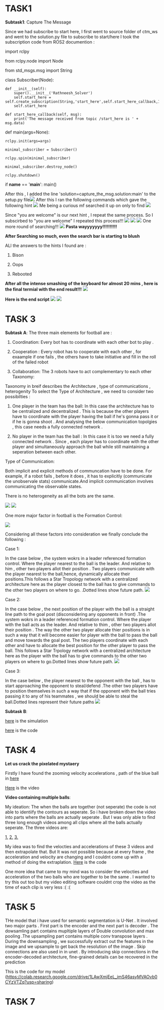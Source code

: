 # TASK1 

__Subtask1__: Capture The Message

Since we had subscribe to start here, I first went to source folder of ctm_ws and went to the solution.py file to subscribe to start/here 
I took the subscription code from ROS2 documention :


import rclpy

from rclpy.node import Node

from std_msgs.msg import String

class Subscriber(Node):

    def __init__(self):
        super().__init__('Rathneesh_Solver')
        self.start_here = self.create_subscription(String,'start_here',self.start_here_callback,10)
        self.start_here

    def start_here_callback(self, msg):
        print('The message received from topic /start_here is ' + msg.data)

def main(args=None):

    rclpy.init(args=args)
    
    minimal_subscriber = Subscriber()
    
    rclpy.spin(minimal_subscriber)
    
    minimal_subscriber.destroy_node()
    
    rclpy.shutdown()


if __name__ == '__main__':
    main()

After this , I added the line 'solution=capture_the_msg.solution:main' to the setup.py file![](https://github.com/rathneesh06/abhiyaan-app/blob/main/Q1/setup(.py).png)
After this I ran the following commands which gave the following hint ![](https://github.com/rathneesh06/abhiyaan-app/blob/main/Q1/task1_subtask1_1.png)
Me being a curious mf searched it up on only to find ![](https://github.com/rathneesh06/abhiyaan-app/blob/main/Q1/dadjoke1.png)

Since "you are welcome" is our next hint , I repeat the same process. So I subscirbed to "you are welcome"
I repeated this process!!!
![](ithub.com/rathneesh06/abhiyaan-app/blob/main/Q1/dadjoke2.png)
![](https://github.com/rathneesh06/abhiyaan-app/blob/main/Q1/dadjoke2_1.png)
![](https://github.com/rathneesh06/abhiyaan-app/blob/main/Q1/dadjoke2_2.png)
One more round of searching!!!
![](https://github.com/rathneesh06/abhiyaan-app/blob/main/Q1/dadjoke2_3.png)
__Pasta wayyyyyyy!!!!!!!!!!__ 

__After Searching so much, even the search bar is starting to blush__

ALl the answers to the hints I found are :

1. Bison
   
2. Oops
   
3. Rebooted

__After all the intense smashing of the keyboard for almost 20 mins , here is the final termial with the end result!!!__
   ![](https://github.com/rathneesh06/abhiyaan-app/blob/main/Q1/enddadjoke.png)

__Here is the end script__
![](https://github.com/rathneesh06/abhiyaan-app/blob/main/Q1/task1ss_1.png)
![](https://github.com/rathneesh06/abhiyaan-app/blob/main/Q1/task1ss_2.png)


# TASK 3

__Subtask A__:
The three main elements for football  are :

1. Coordination: Every bot has to coordinate with each other bot to play .
    
2. Cooperation : Every robot has to cooperate with each other , for exaample if one fails , the others have to take 
    initiative and fill in the roll of the failed robot 
    
3. Collaboration: The 3 robots have to act complementary to each other
Taxonomy:

Taxonomy in breif describes the Architecture , type of communications , heterogenity
To select the Type of Architecture , we need to consider two possibilties :

 1. One player in the team has the ball: In this case the architecture has to be centralized and decentralized . This is because the other players have to coordinate with the player having the ball if he's gonna pass it or if he is gonna shoot . And analysing the below communication topolgies , this case needs a fully connected network .
     
2. No player in the team has the ball : In this case it is too we need a fully connected network . Since , each player has to coordinate with the other player and simultaneously approach the ball while still maintaining a seperation between each other.

 Type of Communication:

Both implicit and explicit methods of communcation have to be done. For example, if a robot fails , before it does , it has to explicitly (communicate the unobservale stats) communicate.And implicit communication  involves communicating the observable states. 

There is no heterogeneity as all the bots are the same.  

![](https://github.com/rathneesh06/abhiyaan-app/blob/main/Q3/task3_subtaskA.png)
![](https://github.com/rathneesh06/abhiyaan-app/blob/main/Q3/subtaska_task3.png)

One more major factor in football is the Formation Control:

![](https://github.com/rathneesh06/abhiyaan-app/blob/main/Q3/formation%20control.png)
 
Considering all these factors into consideration we finally conclude the following :

Case 1: 

In the case below , the system wokrs in a leader referenced formation control. Where the player nearest to the ball is the leader. And relative to him , other two players allot their position . Two players communicate with the player nearest to the ball,hence, dynamically allocate their positions.This follows a Star Tropology network with a centralized architecture here as the player closest to the ball has to give commands to the other two players on where to go. .Dotted lines show future path.
![](https://github.com/rathneesh06/abhiyaan-app/blob/main/Q3/case1_1%20(1).jpeg)

Case 2:

In the case below , the next position of the player with the ball is a straight line path to the goal post (disconsidering any opponents in front) .The system wokrs in a leader referenced formation control. Where the player with the ball acts as the leader. And relative to thim , other two players allot their position . The way the other two player allocate thier positions is  in such a way that it will become easier for player with the ball to pass the ball and move towards the goal post. The two players coordinate with each other and have to allocate the best position for the other player to pass the ball. This follows a Star Trpology network with a centralized architecture here as the player with the ball has to give commands to the other two players on where to go.Dotted lines show future path.
![](https://github.com/rathneesh06/abhiyaan-app/blob/main/Q3/case2_3.jpeg)

Case 3:

In the case below , the player nearest to the opponent with the ball , has to start approaching the opponent to steal/defend .The other two players have to position themselves in such a way that if the opponent with the ball tries passing it to any of his teammates , we should be able to steal the ball.Dotted lines represent their future paths
![](https://github.com/rathneesh06/abhiyaan-app/blob/main/Q3/case3.jpeg)



 __Subtask B__:
 
 [here](https://github.com/rathneesh06/abhiyaan-app/blob/main/Q3/task3_subtask_b.mov) is the simulation
 
 [here](https://github.com/rathneesh06/abhiyaan-app/blob/main/Q3/task3_subtaskb.py) is the code

# TASK 4

__Let us crack the pixelated mystaery__

Firstly I have found the zooming velocity accelerations , path of the blue ball in [here](https://github.com/rathneesh06/abhiyaan-app/blob/main/Q4/task4_vid_1.py)

[Here](https://github.com/rathneesh06/abhiyaan-app/blob/main/Q4/task4_sr.mov) is the video 

__Video containing multiple balls__:

My ideation: The when the balls are together (not seperate) the code is not able to identiify the contours as seperate. So i have broken down the video into parts where the balls are actually seperate . But I was only able to find three long enough videos among all clips where all the balls actually seperate.
The three videos are:

[1.](https://github.com/rathneesh06/abhiyaan-app/blob/main/Q4/check.mp4)
[2.](https://github.com/rathneesh06/abhiyaan-app/blob/main/Q4/final.mp4)
[3.](https://github.com/rathneesh06/abhiyaan-app/blob/main/Q4/god.mp4)

My idea was to find the velocties and accelerations of these 3 videos and then extrapolate that. But It was not possible because at every frame , the acceleration and velocity are changing and I couldnt come up with a method of doing the extraplation. 
[Here](https://github.com/rathneesh06/abhiyaan-app/blob/main/Q4/task4_2_1.py) is the code

One more idea that came to my mind was to consider the velocties and acceleration of the two balls who are together to be the same . I wanted to try this out too but my video editing software couldnt crop the video as the time of each clip is very less :( :(


# TASK 5

THe model that i have used for semantic segmentation is U-Net . It involved two  major parts . First part is the encoder and the next part is decoder .  The dowsamling part contains mupltiple layers of Double convolution and max pooling .The upsampling part contains multiple conv transpose layers .  During the downsampling , we successfully extract out the features in the image and we upsample to get back the resolution of the image . Skip connections are also used in in unet . By introducing skip connections in the encoder-decoded architecture, fine-grained details can be recovered in the prediction 

This is the code for my model (https://colab.research.google.com/drive/1LAwXmjEeL_imS46asyMVAOvb0CYzVTZq?usp=sharing)

# TASK 7


